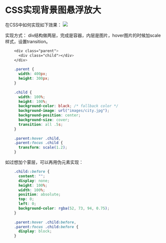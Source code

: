 # CSS实现背景图悬浮放大

在CSS中如何实现如下效果：
![](https://i0.wp.com/css-tricks.com/wp-content/uploads/2016/08/containers.gif?ssl=1)

实现方式：
div结构做两层，完成是容器，内层是图片，hover图片的时候加scale样式，设置transition。

```css
	<div class="parent">
	  <div class="child"></div>
	</div>
	
	.parent {
	  width: 400px; 
	  height: 300px;
	}
	
	.child {
	  width: 100%;
	  height: 100%;
	  background-color: black; /* fallback color */
	  background-image: url("images/city.jpg");
	  background-position: center;
	  background-size: cover;
	  transition: all .5s;
	}
	
	.parent:hover .child,
	.parent:focus .child {
	  transform: scale(1.2);
	}

```

如过想加个蒙层，可以再用伪元素实现：

```css
	.child::before {
	  content: "";
	  display: none;
	  height: 100%;
	  width: 100%;
	  position: absolute;
	  top: 0;
	  left: 0;
	  background-color: rgba(52, 73, 94, 0.75);
	}
	
	.parent:hover .child:before,
	.parent:focus .child:before {
	  display: block;
	}

```